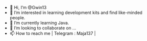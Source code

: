 - 👋 Hi, I’m @Gwin13
- 👀 I’m interested in learning development kits and find like-minded people.
- 🌱 I’m currently learning Java.
- 💞️ I’m looking to collaborate on ...
- 📫 How to reach me | Telegram : Maja137 |

<!---
Gwin13/Gwin13 is a ✨ special ✨ repository because its `README.md` (this file) appears on your GitHub profile.
You can click the Preview link to take a look at your changes.
--->
